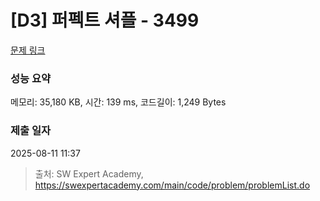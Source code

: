 # [D3] 퍼펙트 셔플 - 3499 

[문제 링크](https://swexpertacademy.com/main/code/problem/problemDetail.do?contestProbId=AWGsRbk6AQIDFAVW) 

### 성능 요약

메모리: 35,180 KB, 시간: 139 ms, 코드길이: 1,249 Bytes

### 제출 일자

2025-08-11 11:37



> 출처: SW Expert Academy, https://swexpertacademy.com/main/code/problem/problemList.do